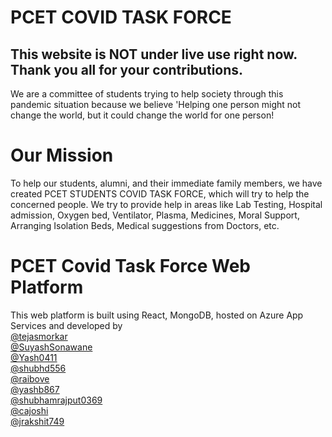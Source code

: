 # PCET COVID TASK FORCE

## This website is NOT under live use right now. Thank you all for your contributions.

We are a committee of students trying to help society through this pandemic situation because we believe 'Helping one person might not change the world, but it could change the world for one person!

# Our Mission
To help our students, alumni, and their immediate family members, we have created PCET STUDENTS COVID TASK FORCE, which will try to help the concerned people. We try to provide help in areas like Lab Testing, Hospital admission, Oxygen bed, Ventilator, Plasma, Medicines, Moral Support, Arranging Isolation Beds, Medical suggestions from Doctors, etc.

# PCET Covid Task Force Web Platform
<p class="card-text">This web platform is built using React, MongoDB, hosted on Azure App Services and developed by <br><a href="https://github.com/tejasmorkar" target="_blank" rel="noreferrer">@tejasmorkar</a><br><a href="https://github.com/SuyashSonawane" target="_blank" rel="noreferrer">@SuyashSonawane</a><br><a href="https://github.com/Yash0411" target="_blank" rel="noreferrer">@Yash0411</a><br><a href="https://github.com/shubhd556" target="_blank" rel="noreferrer">@shubhd556</a><br><a href="https://github.com/raibove" target="_blank" rel="noreferrer">@raibove</a><br><a href="https://github.com/yashb867" target="_blank" rel="noreferrer">@yashb867</a><br><a href="https://github.com/shubhamrajput0369" target="_blank" rel="noreferrer">@shubhamrajput0369</a><br><a href="https://github.com/cajoshi" target="_blank" rel="noreferrer">@cajoshi</a><br><a href="https://github.com/jrakshit749" target="_blank" rel="noreferrer">@jrakshit749</a></p>
